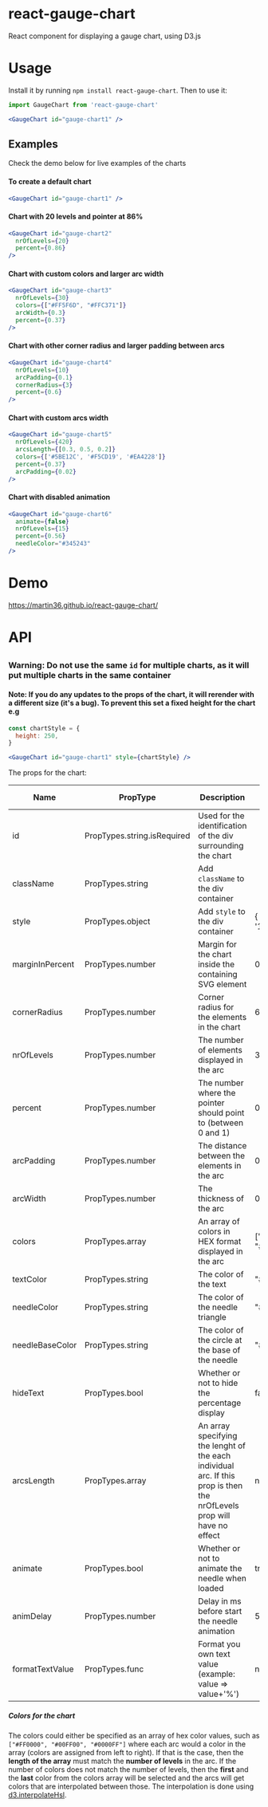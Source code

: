 # react-gauge-chart
React component for displaying a gauge chart, using D3.js

# Usage
Install it by running `npm install react-gauge-chart`. Then to use it:

```jsx
import GaugeChart from 'react-gauge-chart'

<GaugeChart id="gauge-chart1" />
```

## Examples

Check the demo below for live examples of the charts

#### To create a default chart

```jsx
<GaugeChart id="gauge-chart1" />
```

#### Chart with 20 levels and pointer at 86%

```jsx
<GaugeChart id="gauge-chart2" 
  nrOfLevels={20} 
  percent={0.86} 
/>
```

#### Chart with custom colors and larger arc width

```jsx
<GaugeChart id="gauge-chart3" 
  nrOfLevels={30} 
  colors={["#FF5F6D", "#FFC371"]} 
  arcWidth={0.3} 
  percent={0.37} 
/>
```

#### Chart with other corner radius and larger padding between arcs

```jsx
<GaugeChart id="gauge-chart4" 
  nrOfLevels={10} 
  arcPadding={0.1} 
  cornerRadius={3} 
  percent={0.6} 
/>
```

#### Chart with custom arcs width

```jsx
<GaugeChart id="gauge-chart5"
  nrOfLevels={420}
  arcsLength={[0.3, 0.5, 0.2]}
  colors={['#5BE12C', '#F5CD19', '#EA4228']}
  percent={0.37}
  arcPadding={0.02}
/>
```

#### Chart with disabled animation

```jsx
<GaugeChart id="gauge-chart6" 
  animate={false} 
  nrOfLevels={15} 
  percent={0.56} 
  needleColor="#345243" 
/>
```

# Demo
https://martin36.github.io/react-gauge-chart/

# API

## <GaugeChart />

### Warning: Do not use the same `id` for multiple charts, as it will put multiple charts in the same container

#### Note: If you do any updates to the props of the chart, it will rerender with a different size (it's a bug). To prevent this set a fixed height for the chart e.g

```jsx
const chartStyle = {
  height: 250,
}

<GaugeChart id="gauge-chart1" style={chartStyle} />

```

The props for the chart:

| Name            | PropType                    | Description                                                    | Default value          |
|-----------------|-----------------------------|----------------------------------------------------------------|------------------------|
| id              | PropTypes.string.isRequired | Used for the identification of the div surrounding the chart   |                        |
| className       | PropTypes.string            | Add `className` to the div container                           |                        |
| style           | PropTypes.object            | Add `style` to the div container                               | { width: '100%' }      |
| marginInPercent | PropTypes.number            | Margin for the chart inside the containing SVG element         | 0.05                   |
| cornerRadius    | PropTypes.number            | Corner radius for the elements in the chart                    | 6                      |
| nrOfLevels      | PropTypes.number            | The number of elements displayed in the arc                    | 3                      |
| percent         | PropTypes.number            | The number where the pointer should point to (between 0 and 1) | 0.4                    |
| arcPadding      | PropTypes.number            | The distance between the elements in the arc                   | 0.05                   |
| arcWidth        | PropTypes.number            | The thickness of the arc                                       | 0.2                    |
| colors          | PropTypes.array             | An array of colors in HEX format displayed in the arc          | ["#00FF00", "#FF0000"] |
| textColor       | PropTypes.string            | The color of the text                                          | "#FFFFFF"              |
| needleColor     | PropTypes.string            | The color of the needle triangle                               | "#464A4F"              |
| needleBaseColor | PropTypes.string            | The color of the circle at the base of the needle              | "#464A4F"              |
| hideText        | PropTypes.bool              | Whether or not to hide the percentage display                  | false                  |
| arcsLength      | PropTypes.array             | An array specifying the lenght of the each individual arc. If this prop is then the nrOfLevels prop will have no effect      | none                   |
| animate         | PropTypes.bool              | Whether or not to animate the needle when loaded               | true                   |
| animDelay       | PropTypes.number            | Delay in ms before start the needle animation                  | 500                    |
| formatTextValue | PropTypes.func              | Format you own text value (example: value => value+'%')        | null                   |

##### Colors for the chart

The colors could either be specified as an array of hex color values, such as `["#FF0000", "#00FF00", "#0000FF"]` where
each arc would a color in the array (colors are assigned from left to right). If that is the case, then the **length of the array**
must match the **number of levels** in the arc.
If the number of colors does not match the number of levels, then the **first** and the **last** color from the colors array will
be selected and the arcs will get colors that are interpolated between those. The interpolation is done using [d3.interpolateHsl](https://github.com/d3/d3-interpolate#interpolateHsl).
